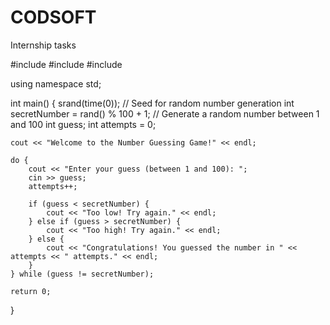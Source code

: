 # CODSOFT
Internship tasks 

#include <iostream>
#include <cstdlib>
#include <ctime>

using namespace std;

int main() {
    srand(time(0)); // Seed for random number generation
    int secretNumber = rand() % 100 + 1; // Generate a random number between 1 and 100
    int guess;
    int attempts = 0;

    cout << "Welcome to the Number Guessing Game!" << endl;

    do {
        cout << "Enter your guess (between 1 and 100): ";
        cin >> guess;
        attempts++;

        if (guess < secretNumber) {
            cout << "Too low! Try again." << endl;
        } else if (guess > secretNumber) {
            cout << "Too high! Try again." << endl;
        } else {
            cout << "Congratulations! You guessed the number in " << attempts << " attempts." << endl;
        }
    } while (guess != secretNumber);

    return 0;
}